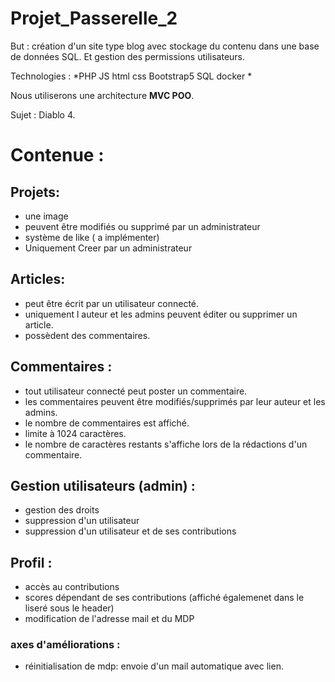 # Projet_Passerelle_2

But : création d'un site type blog avec stockage du contenu dans une base de données SQL. Et gestion des permissions utilisateurs.

Technologies : *PHP JS html css Bootstrap5 SQL docker *

Nous utiliserons une architecture **MVC POO**.

Sujet : Diablo 4.

# Contenue :

## Projets: 
- une image 
- peuvent être modifiés ou supprimé par un administrateur
- système de like ( a implémenter)
- Uniquement Creer par un administrateur

## Articles:
- peut être écrit par un utilisateur connecté.
- uniquement l auteur et les admins peuvent éditer ou supprimer un article.
- possèdent des commentaires.

## Commentaires :
- tout utilisateur connecté peut poster un commentaire.
- les commentaires peuvent être modifiés/supprimés par leur auteur et les admins.
- le nombre de commentaires est affiché.
- limite à 1024 caractères.
- le nombre de caractères restants s'affiche lors de la rédactions d'un commentaire.

## Gestion utilisateurs (admin) :
- gestion des droits
- suppression d'un utilisateur
- suppression d'un utilisateur et de ses contributions 

## Profil :

- accès au contributions
- scores dépendant de ses contributions (affiché égalemenet dans le liseré sous le header)
- modification de l'adresse mail et du MDP


### axes d'améliorations :

- réinitialisation de mdp: envoie d'un mail automatique avec lien.





